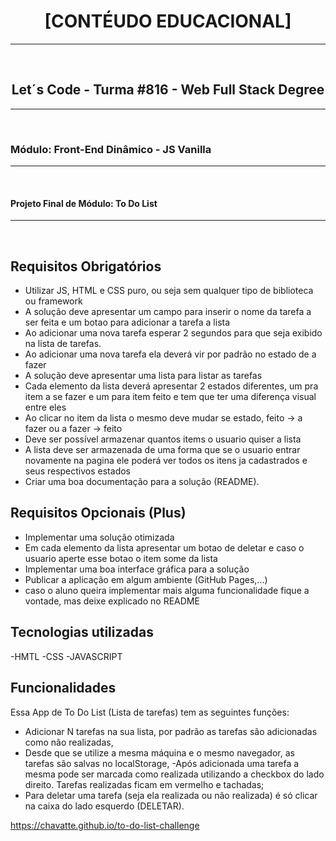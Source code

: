 <h1 align="center">[CONTÉUDO EDUCACIONAL]</h1><hr><br>
<h2 align="center">Let´s Code - Turma #816 - Web Full Stack Degree</h2><hr><br>
<h3>Módulo: Front-End Dinâmico - JS Vanilla</h3><hr><br>
<h4>Projeto Final de Módulo: To Do List</h4><hr><br>


## Requisitos Obrigatórios

- Utilizar JS, HTML e CSS puro, ou seja sem qualquer tipo de biblioteca ou framework
- A solução deve apresentar um campo para inserir o nome da tarefa a ser feita e um botao para adicionar a tarefa a lista
- Ao adicionar uma nova tarefa esperar 2 segundos para que seja exibido na lista de tarefas.
- Ao adicionar uma nova tarefa ela deverá vir por padrão no estado de a fazer
- A solução deve apresentar uma lista para listar as tarefas
- Cada elemento da lista deverá apresentar 2 estados diferentes, um pra item a se fazer e um para item feito e tem que ter uma diferença visual entre eles
- Ao clicar no item da lista o mesmo deve mudar se estado, feito -> a fazer ou a fazer -> feito
- Deve ser possível armazenar quantos items o usuario quiser a lista
- A lista deve ser armazenada de uma forma que se o usuario entrar novamente na pagina ele poderá ver todos os itens ja cadastrados e seus respectivos estados
- Criar uma boa documentação para a solução (README).


## Requisitos Opcionais (Plus)

- Implementar uma solução otimizada
- Em cada elemento da lista apresentar um botao de deletar e caso o usuario aperte esse botao o item some da lista
- Implementar uma boa interface gráfica para a solução
- Publicar a aplicação em algum ambiente (GitHub Pages,...)
- caso o aluno queira implementar mais alguma funcionalidade fique a vontade, mas deixe explicado no README


## Tecnologias utilizadas

-HMTL
-CSS
-JAVASCRIPT


## Funcionalidades

Essa App de To Do List (Lista de tarefas) tem as seguintes funções:

- Adicionar N tarefas na sua lista, por padrão as tarefas são adicionadas como não realizadas,
- Desde que se utilize a mesma máquina e o mesmo navegador, as tarefas são salvas no localStorage,
-Após adicionada uma tarefa a mesma pode ser marcada como realizada utilizando a checkbox do lado direito. Tarefas realizadas ficam em vermelho e tachadas;
- Para deletar uma tarefa (seja ela realizada ou não realizada) é só clicar na caixa do lado esquerdo (DELETAR).


https://chavatte.github.io/to-do-list-challenge


